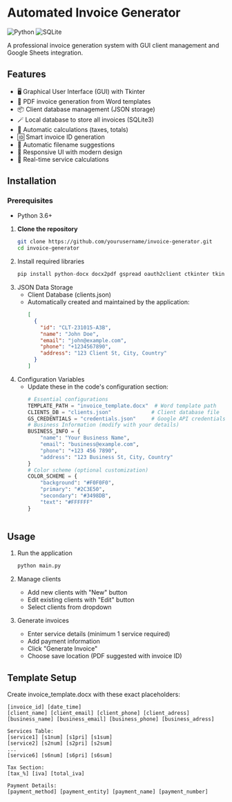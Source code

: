 # Automated Invoice Generator

![Python](https://img.shields.io/badge/python-3670A0?style=for-the-badge&logo=python&logoColor=ffdd54)
![SQLite](https://img.shields.io/badge/sqlite-%2307405e.svg?style=for-the-badge&logo=sqlite&logoColor=white)

A professional invoice generation system with GUI client management and Google Sheets integration.

## Features

- 🖥️ Graphical User Interface (GUI) with Tkinter
- 📄 PDF invoice generation from Word templates
- 📦 Client database management (JSON storage)
- 🪄 Local database to store all invoices (SQLite3) 
- 🔢 Automatic calculations (taxes, totals)
- 🆔 Smart invoice ID generation
- 📁 Automatic filename suggestions
- 📱 Responsive UI with modern design
- 🔄 Real-time service calculations

## Installation

### Prerequisites
- Python 3.6+
  
1. **Clone the repository**
   ```bash
   git clone https://github.com/yourusername/invoice-generator.git
   cd invoice-generator
2. Install required libraries
    ```python
    pip install python-docx docx2pdf gspread oauth2client ctkinter tkinter-ttk
    ```    
3. JSON Data Storage
     - Client Database (clients.json)
     - Automatically created and maintained by the application:
        ```json    
        [
          {
            "id": "CLT-231015-A3B",
            "name": "John Doe",
            "email": "john@example.com",
            "phone": "+1234567890",
            "address": "123 Client St, City, Country"
          }
        ]
        ```
4. Configuration Variables
      - Update these in the code's configuration section:
        ```python
        # Essential configurations
        TEMPLATE_PATH = "invoice_template.docx"  # Word template path
        CLIENTS_DB = "clients.json"             # Client database file
        GS_CREDENTIALS = "credentials.json"     # Google API credentials
        # Business Information (modify with your details)
        BUSINESS_INFO = {
            "name": "Your Business Name",
            "email": "business@example.com",
            "phone": "+123 456 7890",
            "address": "123 Business St, City, Country"
        }
        # Color scheme (optional customization)
        COLOR_SCHEME = {
            "background": "#F0F0F0",
            "primary": "#2C3E50",
            "secondary": "#3498DB",
            "text": "#FFFFFF"
        }
  
## Usage
  1. Run the application
      ```bash
      python main.py
  3. Manage clients
     - Add new clients with "New" button
     - Edit existing clients with "Edit" button
     - Select clients from dropdown
      
  4. Generate invoices
     - Enter service details (minimum 1 service required)
     - Add payment information
     - Click "Generate Invoice"
     - Choose save location (PDF suggested with invoice ID)

## Template Setup
Create invoice_template.docx with these exact placeholders:

  ```text
  [invoice_id] [date_time]
  [client_name] [client_email] [client_phone] [client_adress]
  [business_name] [business_email] [business_phone] [business_adress]
  
  Services Table:
  [service1] [s1num] [s1pri] [s1sum]
  [service2] [s2num] [s2pri] [s2sum]
  ...
  [service6] [s6num] [s6pri] [s6sum]
  
  Tax Section:
  [tax_%] [iva] [total_iva]
  
  Payment Details:
  [payment_method] [payment_entity] [payment_name] [payment_number]
  ```
